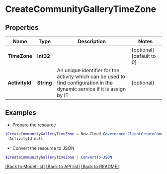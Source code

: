 # CreateCommunityGalleryTimeZone
## Properties

Name | Type | Description | Notes
------------ | ------------- | ------------- | -------------
**TimeZone** | **Int32** |  | [optional] [default to 0]
**ActivityId** | **String** | An unique identifier for the activity which can be used to find configuration in the dynamic service if it is assign by IT | [optional] 

## Examples

- Prepare the resource
```powershell
$CreateCommunityGalleryTimeZone = New-Cloud.Governance.ClientCreateCommunityGalleryTimeZone  -TimeZone null `
 -ActivityId null
```

- Convert the resource to JSON
```powershell
$CreateCommunityGalleryTimeZone | ConvertTo-JSON
```

[[Back to Model list]](../README.md#documentation-for-models) [[Back to API list]](../README.md#documentation-for-api-endpoints) [[Back to README]](../README.md)

